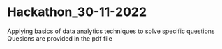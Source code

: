 # Hackathon_30-11-2022
Applying basics of data analytics techniques to solve specific questions
Quesions are provided in the pdf file
